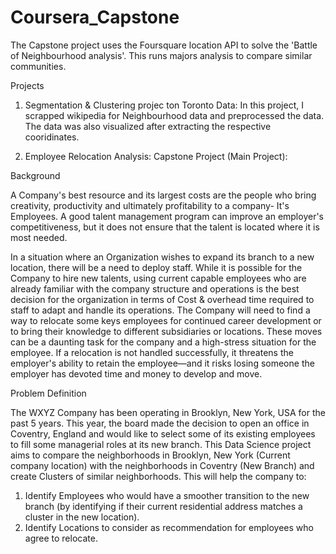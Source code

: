 # Coursera_Capstone
The Capstone project uses the Foursquare location API to solve the 'Battle of Neighbourhood analysis'. This runs majors analysis to compare similar communities.


Projects
1. Segmentation & Clustering projec ton Toronto Data: In this project, I scrapped wikipedia for Neighbourhood data and preprocessed the data. The data was also visualized after extracting the respective cooridinates.

2. Employee Relocation Analysis: Capstone Project (Main Project):

Background

A Company's best resource and its largest costs are the people who bring creativity, productivity and ultimately profitability to a company- It's Employees. A good talent management program can improve an employer's competitiveness, but it does not ensure that the talent is located where it is most needed. 

In a situation where an Organization wishes to expand its branch to a new location, there will be a need to deploy staff. While it is possible for the Company to hire new talents, using current capable employees who are already familiar with the company structure and operations is the best decision for the organization in terms of Cost & overhead time required to staff to adapt and handle its operations.
The Company will need to find a way to relocate some keys employees for continued career development or to bring their knowledge to different subsidiaries or locations. These moves can be a daunting task for the company and a high-stress situation for the employee. If a relocation is not handled successfully, it threatens the employer's ability to retain the employee—and it risks losing someone the employer has devoted time and money to develop and move.

Problem Definition

The WXYZ Company has been operating in Brooklyn, New York, USA for the past 5 years. This year, the board made the decision to open an office in Coventry, England and would like to select some of its existing employees to fill some managerial roles at its new branch.
This Data Science project aims to compare the neighborhoods in Brooklyn, New York (Current company location) with the neighborhoods in Coventry (New Branch) and create Clusters of similar neighborhoods. 
This will help the company to:
1.	Identify Employees who would have a smoother transition to the new branch (by identifying if their current residential address matches a cluster in the new location).
2.	Identify Locations to consider as recommendation for employees who agree to relocate.




